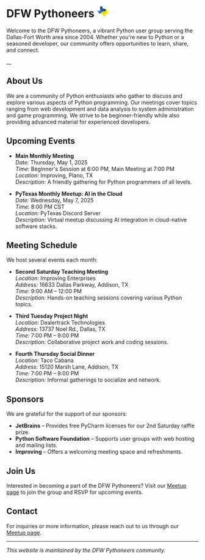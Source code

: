 # DFW Pythoneers <img src="ptx.png" width="30" height="30"> 

Welcome to the DFW Pythoneers, a vibrant Python user group serving the Dallas-Fort Worth area since 2004. Whether you're new to Python or a seasoned developer, our community offers opportunities to learn, share, and connect.

__

## About Us

We are a community of Python enthusiasts who gather to discuss and explore various aspects of Python programming. Our meetings cover topics ranging from web development and data analysis to system administration and game programming. We strive to be beginner-friendly while also providing advanced material for experienced developers.

## Upcoming Events

- **Main Monthly Meeting**  
  *Date:* Thursday, May 1, 2025  
  *Time:* Beginner's Session at 6:00 PM, Main Meeting at 7:00 PM  
  *Location:* Improving, Plano, TX  
  *Description:* A friendly gathering for Python programmers of all levels.  

- **PyTexas Monthly Meetup: AI in the Cloud**  
  *Date:* Wednesday, May 7, 2025  
  *Time:* 8:00 PM CST  
  *Location:* PyTexas Discord Server  
  *Description:* Virtual meetup discussing AI integration in cloud-native software stacks.  

## Meeting Schedule

We host several events each month:

- **Second Saturday Teaching Meeting**  
  *Location:* Improving Enterprises  
  *Address:* 16633 Dallas Parkway, Addison, TX  
  *Time:* 9:00 AM – 12:00 PM  
  *Description:* Hands-on teaching sessions covering various Python topics.  

- **Third Tuesday Project Night**  
  *Location:* Dealertrack Technologies  
  *Address:* 13737 Noel Rd., Dallas, TX  
  *Time:* 7:00 PM – 9:00 PM  
  *Description:* Collaborative project work and coding sessions.  

- **Fourth Thursday Social Dinner**  
  *Location:* Taco Cabana  
  *Address:* 15120 Marsh Lane, Addison, TX  
  *Time:* 7:00 PM – 9:00 PM  
  *Description:* Informal gatherings to socialize and network.  


## Sponsors

We are grateful for the support of our sponsors:

- **JetBrains** – Provides free PyCharm licenses for our 2nd Saturday raffle prize.  
- **Python Software Foundation** – Supports user groups with web hosting and mailing lists.  
- **Improving** – Offers a welcoming meeting space and refreshments.  

## Join Us

Interested in becoming a part of the DFW Pythoneers? Visit our [Meetup page](https://www.meetup.com/dfwpython/) to join the group and RSVP for upcoming events.

## Contact

For inquiries or more information, please reach out to us through our [Meetup page](https://www.meetup.com/dfwpython/).

---

*This website is maintained by the DFW Pythoneers community.*

